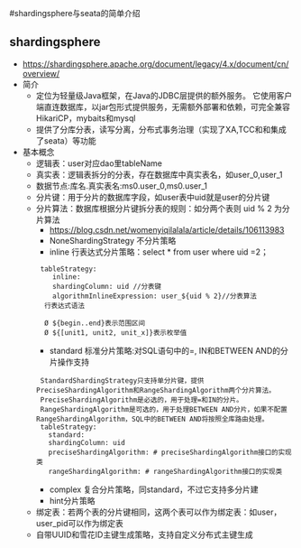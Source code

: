#shardingsphere与seata的简单介绍
## shardingsphere
* https://shardingsphere.apache.org/document/legacy/4.x/document/cn/overview/
* 简介
    * 定位为轻量级Java框架，在Java的JDBC层提供的额外服务。 它使用客户端直连数据库，以jar包形式提供服务，无需额外部署和依赖，可完全兼容HikariCP，mybaits和mysql
    * 提供了分库分表，读写分离，分布式事务治理（实现了XA,TCC和和集成了seata）等功能
* 基本概念
    * 逻辑表：user对应dao里tableName
    * 真实表：逻辑表拆分的分表，存在数据库中真实表名，如user_0,user_1
    * 数据节点:库名.真实表名:ms0.user_0,ms0.user_1
    * 分片键：用于分片的数据库字段，如user表中uid就是user的分片键
    * 分片算法：数据库根据分片键拆分表的规则：如分两个表则  uid % 2 为分片算法
        * https://blog.csdn.net/womenyiqilalala/article/details/106113983
        * NoneShardingStrategy 不分片策略
        * inline 行表达式分片策略：select * from user where uid =2；
        ````
         tableStrategy:
            inline:
            shardingColumn: uid //分表键
            algorithmInlineExpression: user_${uid % 2}//分表算法
          行表达式语法
          
          Ø ${begin..end}表示范围区间
          Ø ${[unit1, unit2, unit_x]}表示枚举值
        ````  
        * standard 标准分片策略:对SQL语句中的=, IN和BETWEEN AND的分片操作支持
         ````   
          StandardShardingStrategy只支持单分片键，提供PreciseShardingAlgorithm和RangeShardingAlgorithm两个分片算法。
          PreciseShardingAlgorithm是必选的，用于处理=和IN的分片。
          RangeShardingAlgorithm是可选的，用于处理BETWEEN AND分片，如果不配置RangeShardingAlgorithm，SQL中的BETWEEN AND将按照全库路由处理。
          tableStrategy:
            standard:
            shardingColumn: uid
            preciseShardingAlgorithm: # preciseShardingAlgorithm接口的实现类
            rangeShardingAlgorithm: # rangeShardingAlgorithm接口的实现类
        ```` 
        * complex 复合分片策略，同standard，不过它支持多分片建
        * hint分片策略 
    * 绑定表：若两个表的分片键相同，这两个表可以作为绑定表：如user，user_pid可以作为绑定表
    * 自带UUID和雪花ID主键生成策略，支持自定义分布式主键生成
        

